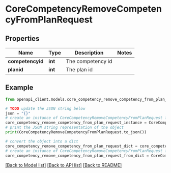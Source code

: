 # CoreCompetencyRemoveCompetencyFromPlanRequest


## Properties

Name | Type | Description | Notes
------------ | ------------- | ------------- | -------------
**competencyid** | **int** | The competency id | 
**planid** | **int** | The plan id | 

## Example

```python
from openapi_client.models.core_competency_remove_competency_from_plan_request import CoreCompetencyRemoveCompetencyFromPlanRequest

# TODO update the JSON string below
json = "{}"
# create an instance of CoreCompetencyRemoveCompetencyFromPlanRequest from a JSON string
core_competency_remove_competency_from_plan_request_instance = CoreCompetencyRemoveCompetencyFromPlanRequest.from_json(json)
# print the JSON string representation of the object
print(CoreCompetencyRemoveCompetencyFromPlanRequest.to_json())

# convert the object into a dict
core_competency_remove_competency_from_plan_request_dict = core_competency_remove_competency_from_plan_request_instance.to_dict()
# create an instance of CoreCompetencyRemoveCompetencyFromPlanRequest from a dict
core_competency_remove_competency_from_plan_request_from_dict = CoreCompetencyRemoveCompetencyFromPlanRequest.from_dict(core_competency_remove_competency_from_plan_request_dict)
```
[[Back to Model list]](../README.md#documentation-for-models) [[Back to API list]](../README.md#documentation-for-api-endpoints) [[Back to README]](../README.md)


